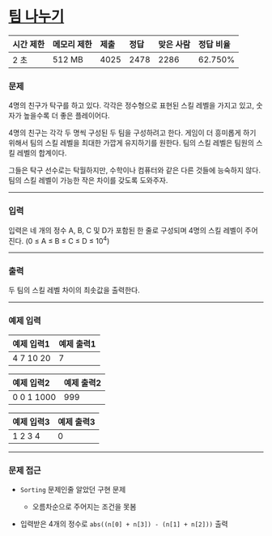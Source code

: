 # [팀 나누기](https://www.acmicpc.net/problem/13866)

<div align = center>

| 시간 제한 | 메모리 제한 | 제출 | 정답 | 맞은 사람 | 정답 비율 |
| :-------- | :---------- | :--- | :--- | :-------- | :-------- |
| 2 초      | 512 MB      | 4025 | 2478 | 2286      | 62.750%   |

</div>

### 문제

4명의 친구가 탁구를 하고 있다. 각각은 정수형으로 표현된 스킬 레벨을 가지고 있고, 숫자가 높을수록 더 좋은 플레이어다.

4명의 친구는 각각 두 명씩 구성된 두 팀을 구성하려고 한다. 게임이 더 흥미롭게 하기 위해서 팀의 스킬 레벨을 최대한 가깝게 유지하기를 원한다. 팀의 스킬 레벨은 팀원의 스킬 레벨의 합계이다.

그들은 탁구 선수로는 탁월하지만, 수학이나 컴퓨터와 같은 다른 것들에 능숙하지 않다. 팀의 스킬 레벨이 가능한 작은 차이를 갖도록 도와주자.

---

### 입력

입력은 네 개의 정수 A, B, C 및 D가 포함된 한 줄로 구성되며 4명의 스킬 레벨이 주어진다. (0 ≤ A ≤ B ≤ C ≤ D ≤ 10<sup>4</sup>)

---

### 출력

두 팀의 스킬 레벨 차이의 최솟값을 출력한다.

---

### 예제 입력

| 예제 입력1 | 예제 출력1 |
| :--------- | :--------- |
| 4 7 10 20  | 7          |

| 예제 입력2 | 예제 출력2 |
| :--------- | :--------- |
| 0 0 1 1000 | 999        |

| 예제 입력3 | 예제 출력3 |
| :--------- | :--------- |
| 1 2 3 4    | 0          |

---

### 문제 접근

  - `Sorting` 문제인줄 알았던 구현 문제

    - 오름차순으로 주어지는 조건을 못봄

  - 입력받은 4개의 정수로 `abs((n[0] + n[3]) - (n[1] + n[2]))` 출력
